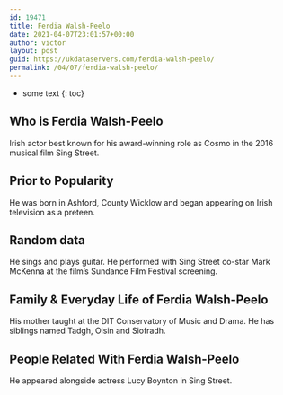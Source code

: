 ```yaml
---
id: 19471
title: Ferdia Walsh-Peelo
date: 2021-04-07T23:01:57+00:00
author: victor
layout: post
guid: https://ukdataservers.com/ferdia-walsh-peelo/
permalink: /04/07/ferdia-walsh-peelo/
---
```


* some text
{: toc}


## Who is Ferdia Walsh-Peelo



Irish actor best known for his award-winning role as Cosmo in the 2016 musical film Sing Street. 

                
                
                
## Prior to Popularity



He was born in Ashford, County Wicklow and began appearing on Irish television as a preteen.

                
                
                
## Random data



He sings and plays guitar. He performed with Sing Street co-star Mark McKenna at the film&#8217;s Sundance Film Festival screening.

                
                
                
## Family & Everyday Life of Ferdia Walsh-Peelo



His mother taught at the DIT Conservatory of Music and Drama. He has siblings named Tadgh, Oisin and Siofradh.

                
                
                
## People Related With Ferdia Walsh-Peelo



He appeared alongside actress Lucy Boynton in Sing Street.

                
              
            
          
          
          